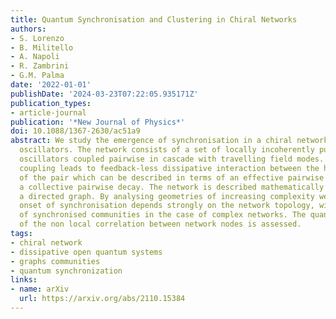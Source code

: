 ```yaml
---
title: Quantum Synchronisation and Clustering in Chiral Networks
authors:
- S. Lorenzo
- B. Militello
- A. Napoli
- R. Zambrini
- G.M. Palma
date: '2022-01-01'
publishDate: '2024-03-23T07:22:05.935171Z'
publication_types:
- article-journal
publication: '*New Journal of Physics*'
doi: 10.1088/1367-2630/ac51a9
abstract: We study the emergence of synchronisation in a chiral network of harmonic
  oscillators. The network consists of a set of locally incoherently pumped harmonic
  oscillators coupled pairwise in cascade with travelling field modes. Such cascaded
  coupling leads to feedback-less dissipative interaction between the harmonic oscillators
  of the pair which can be described in terms of an effective pairwise Hamiltonian
  a collective pairwise decay. The network is described mathematically in terms of
  a directed graph. By analysing geometries of increasing complexity we show how the
  onset of synchronisation depends strongly on the network topology, with the emergence
  of synchronised communities in the case of complex networks. The quantum nature
  of the non local correlation between network nodes is assessed.
tags:
- chiral network
- dissipative open quantum systems
- graphs communities
- quantum synchronization
links:
- name: arXiv
  url: https://arxiv.org/abs/2110.15384
---
```

